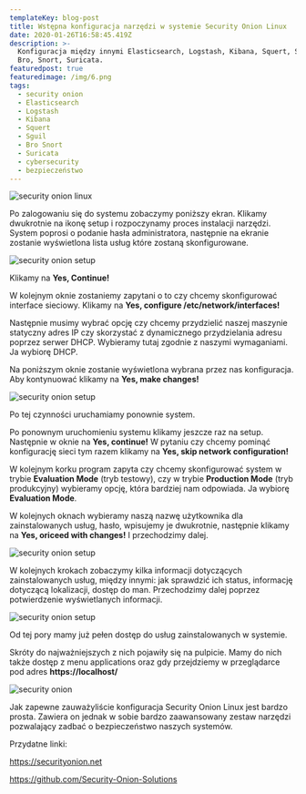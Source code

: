 ```yaml
---
templateKey: blog-post
title: Wstępna konfiguracja narzędzi w systemie Security Onion Linux
date: 2020-01-26T16:58:45.419Z
description: >-
  Konfiguracja między innymi Elasticsearch, Logstash, Kibana, Squert, Sguil,
  Bro, Snort, Suricata. 
featuredpost: true
featuredimage: /img/6.png
tags:
  - security onion
  - Elasticsearch
  - Logstash
  - Kibana
  - Squert
  - Sguil
  - Bro Snort
  - Suricata
  - cybersecurity
  - bezpieczeństwo
---
```



![security onion linux](/img/6.png "security onion linux")

Po zalogowaniu się do systemu zobaczymy poniższy ekran. Klikamy dwukrotnie na ikonę setup i rozpoczynamy proces instalacji narzędzi. System poprosi o podanie hasła administratora, następnie na ekranie zostanie wyświetlona lista usług które zostaną skonfigurowane. 

![security onion setup](/img/1.png "security onion setup")

Klikamy na **Yes, Continue!**

W kolejnym oknie zostaniemy zapytani o to czy chcemy skonfigurować interface sieciowy. Klikamy na **Yes, configure /etc/network/interfaces!**

Następnie musimy wybrać opcję czy chcemy przydzielić naszej maszynie statyczny adres IP czy skorzystać z dynamicznego przydzielania adresu poprzez serwer DHCP. Wybieramy tutaj zgodnie z naszymi wymaganiami. Ja wybiorę DHCP.

Na poniższym oknie zostanie wyświetlona wybrana przez nas konfiguracja. Aby kontynuować klikamy na **Yes, make changes!** 

![security onion setup](/img/3.png "security onion setup")

Po tej czynności uruchamiamy ponownie system. 

Po ponownym uruchomieniu systemu klikamy jeszcze raz na setup. Następnie w oknie na **Yes, continue!** W pytaniu czy chcemy pominąć konfigurację sieci tym razem klikamy na **Yes, skip network configuration!**

W kolejnym korku program zapyta czy chcemy skonfigurować system w trybie **Evaluation Mode** (tryb testowy), czy w trybie **Production Mode** (tryb produkcyjny) wybieramy opcję, która bardziej nam odpowiada. Ja wybiorę **Evaluation Mode**. 

W kolejnych oknach wybieramy naszą nazwę użytkownika dla zainstalowanych usług, hasło, wpisujemy je dwukrotnie, następnie klikamy na **Yes, oriceed with changes!** I przechodzimy dalej.

![security onion setup](/img/4.png "security onion setup")

W kolejnych krokach zobaczymy kilka informacji dotyczących zainstalowanych usług, między innymi: jak sprawdzić ich status, informację dotyczącą lokalizacji, dostęp do man. Przechodzimy dalej poprzez potwierdzenie wyświetlanych informacji. 

![security onion setup](/img/5.png "security onion setup")

Od tej pory mamy już pełen dostęp do usług zainstalowanych w systemie.

Skróty do najważniejszych z nich pojawiły się na pulpicie. Mamy do nich także dostęp z menu applications oraz gdy przejdziemy w przeglądarce pod adres  **https://localhost/**

![security onion ](/img/6.png "security onion")

Jak zapewne zauważyliście konfiguracja Security Onion Linux jest bardzo prosta. Zawiera on jednak w sobie bardzo zaawansowany zestaw narzędzi pozwalający zadbać o bezpieczeństwo naszych systemów. 

Przydatne linki:

[https://securityonion.net](https://securityonion.net)

[https://github.com/Security-Onion-Solutions](https://github.com/Security-Onion-Solutions)
